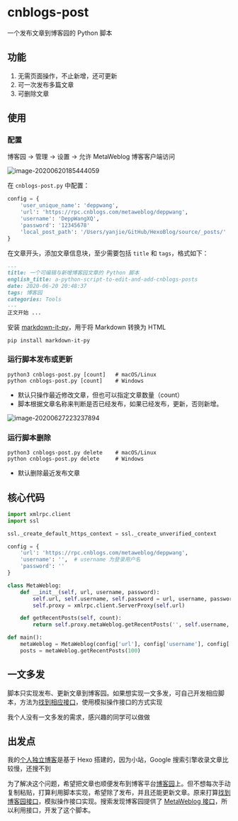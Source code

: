 # cnblogs-post

一个发布文章到博客园的 Python 脚本

## 功能

1. 无需页面操作，不止新增，还可更新
2. 可一次发布多篇文章
3. 可删除文章

## 使用

### 配置

博客园 -> 管理 -> 设置 -> 允许 MetaWeblog 博客客户端访问

![image-20200620185444059](https://deppwang.oss-cn-beijing.aliyuncs.com/blog/2020-06-20-105444.png)

在 `cnblogs-post.py` 中配置：

```Python
config = {
    'user_unique_name': 'deppwang',                                     # 你的用户名，用于拼接文章 url
    'url': 'https://rpc.cnblogs.com/metaweblog/deppwang',               # 你的 MetaWeblog 访问地址
    'username': 'DeppWangXQ',                                           # 你的登录用户名，可能跟上面的用户名不一致
    'password': '12345678'                                              # 你的登录密码
    'local_post_path': '/Users/yanjie/GitHub/HexoBlog/source/_posts/'   # 你的本地博文路径
}
```

在文章开头，添加文章信息块，至少需要包括 `title` 和 `tags`，格式如下：

```Markdown
---
title: 一个可编辑与新增博客园文章的 Python 脚本
english_title: a-python-script-to-edit-and-add-cnblogs-posts
date: 2020-06-20 20:48:37
tags: 博客园
categories: Tools
---
正文开始 ...
```

安装 [markdown-it-py](https://github.com/executablebooks/markdown-it-py)，用于将 Markdown 转换为 HTML

```shell
pip install markdown-it-py
```

### 运行脚本发布或更新

```shell
python3 cnblogs-post.py [count]   # macOS/Linux
python cnblogs-post.py [count]    # Windows
```

- 默认只操作最近修改文章，但也可以指定文章数量（count）
- 脚本根据文章名称来判断是否已经发布，如果已经发布，更新，否则新增。

![image-20200627223237894](https://deppwang.oss-cn-beijing.aliyuncs.com/blog/2020-06-27-143238.png)

### 运行脚本删除

```shell
python3 cnblogs-post.py delete    # macOS/Linux
python cnblogs-post.py delete     # Windows
```

- 默认删除最近发布文章

## 核心代码

```Python
import xmlrpc.client
import ssl

ssl._create_default_https_context = ssl._create_unverified_context

config = {
    'url': 'https://rpc.cnblogs.com/metaweblog/deppwang',
    'username': '',  # username 为登录用户名
    'password': ''
}

class MetaWeblog:
    def __init__(self, url, username, password):
        self.url, self.username, self.password = url, username, password
        self.proxy = xmlrpc.client.ServerProxy(self.url)

    def getRecentPosts(self, count):
        return self.proxy.metaWeblog.getRecentPosts('', self.username, self.password, count)

def main():
    metaWeblog = MetaWeblog(config['url'], config['username'], config['password'])
    posts = metaWeblog.getRecentPosts(100)
```

## 一文多发

脚本只实现发布、更新文章到博客园。如果想实现一文多发，可自己开发相应脚本，方法为[找到相应接口](https://depp.wang/2020/06/11/how-to-find-the-api-of-a-website-eg-note-youdao-com/)，使用模拟操作接口的方式实现

我个人没有一文多发的需求，感兴趣的同学可以做做

## 出发点

我的[个人独立博客](https//depp.wang)是基于 Hexo 搭建的，因为小站，Google 搜索引擎收录文章比较慢，还搜不到

为了解决这个问题，希望把文章也顺便发布到博客平台[博客园](https://www.cnblogs.com/deppwang)上。但不想每次手动复制粘贴，打算利用脚本实现，希望除了发布，并且还能更新文章。原来打算[找到博客园接口](https://depp.wang/2020/06/11/how-to-find-the-api-of-a-website-eg-note-youdao-com/)，模拟操作接口实现。搜索发现博客园提供了 [MetaWeblog 接口](https://rpc.cnblogs.com/metaweblog/deppwang)，所以利用接口，开发了这个脚本。

